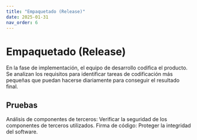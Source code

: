 ```yaml
---
title: "Empaquetado (Release)"
date: 2025-01-31
nav_order: 6
---
```

# Empaquetado (Release)
En la fase de implementación, el equipo de desarrollo codifica el producto. Se analizan los requisitos para identificar tareas de codificación más pequeñas que puedan hacerse diariamente para conseguir el resultado final.

## Pruebas
Análisis de componentes de terceros: Verificar la seguridad de los componentes de terceros utilizados.
Firma de código: Proteger la integridad del software.